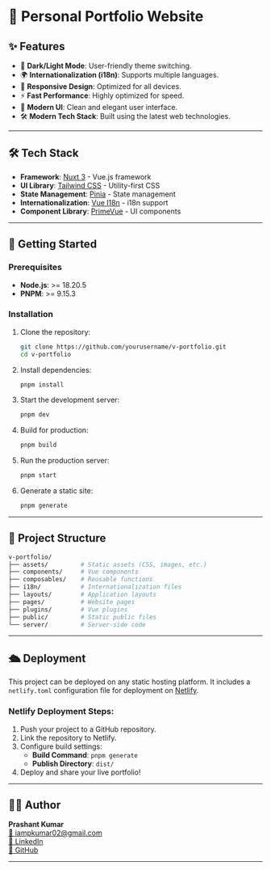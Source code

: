 # 🚀 Personal Portfolio Website

## ✨ Features

- 🌙 **Dark/Light Mode**: User-friendly theme switching.
- 🌍 **Internationalization (i18n)**: Supports multiple languages.
- 📱 **Responsive Design**: Optimized for all devices.
- ⚡ **Fast Performance**: Highly optimized for speed.
- 🎨 **Modern UI**: Clean and elegant user interface.
- 🛠️ **Modern Tech Stack**: Built using the latest web technologies.

---

## 🛠️ Tech Stack

- **Framework**: [Nuxt 3](https://nuxt.com/) - Vue.js framework
- **UI Library**: [Tailwind CSS](https://tailwindcss.com/) - Utility-first CSS
- **State Management**: [Pinia](https://pinia.vuejs.org/) - State management
- **Internationalization**: [Vue I18n](https://vue-i18n.intlify.dev/) - i18n support
- **Component Library**: [PrimeVue](https://primevue.org/) - UI components

---

## 🚀 Getting Started

### Prerequisites

- **Node.js**: >= 18.20.5
- **PNPM**: >= 9.15.3

### Installation

1. Clone the repository:
   ```bash
   git clone https://github.com/yourusername/v-portfolio.git
   cd v-portfolio
   ```

2. Install dependencies:
   ```bash
   pnpm install
   ```

3. Start the development server:
   ```bash
   pnpm dev
   ```

4. Build for production:
   ```bash
   pnpm build
   ```

5. Run the production server:
   ```bash
   pnpm start
   ```

6. Generate a static site:
   ```bash
   pnpm generate
   ```

---

## 📁 Project Structure

```bash
v-portfolio/
├── assets/         # Static assets (CSS, images, etc.)
├── components/     # Vue components
├── composables/    # Reusable functions
├── i18n/           # Internationalization files
├── layouts/        # Application layouts
├── pages/          # Website pages
├── plugins/        # Vue plugins
├── public/         # Static public files
└── server/         # Server-side code
```

---

## 🛳️ Deployment

This project can be deployed on any static hosting platform. It includes a `netlify.toml` configuration file for deployment on [Netlify](https://www.netlify.com/).

### Netlify Deployment Steps:

1. Push your project to a GitHub repository.
2. Link the repository to Netlify.
3. Configure build settings:
   - **Build Command**: `pnpm generate`
   - **Publish Directory**: `dist/`
4. Deploy and share your live portfolio!

---

## 👨‍💻 Author

**Prashant Kumar**  
[📧 iampkumar02@gmail.com](mailto:iampkumar02@gmail.com)  
[🔗 LinkedIn](https://www.linkedin.com/in/iampkumar)  
[🐙 GitHub](https://github.com/Algo-Voyager)

---
